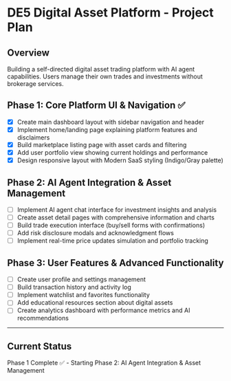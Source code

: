 # DE5 Digital Asset Platform - Project Plan

## Overview
Building a self-directed digital asset trading platform with AI agent capabilities. Users manage their own trades and investments without brokerage services.

## Phase 1: Core Platform UI & Navigation ✅
- [x] Create main dashboard layout with sidebar navigation and header
- [x] Implement home/landing page explaining platform features and disclaimers
- [x] Build marketplace listing page with asset cards and filtering
- [x] Add user portfolio view showing current holdings and performance
- [x] Design responsive layout with Modern SaaS styling (Indigo/Gray palette)

## Phase 2: AI Agent Integration & Asset Management
- [ ] Implement AI agent chat interface for investment insights and analysis
- [ ] Create asset detail pages with comprehensive information and charts
- [ ] Build trade execution interface (buy/sell forms with confirmations)
- [ ] Add risk disclosure modals and acknowledgment flows
- [ ] Implement real-time price updates simulation and portfolio tracking

## Phase 3: User Features & Advanced Functionality
- [ ] Create user profile and settings management
- [ ] Build transaction history and activity log
- [ ] Implement watchlist and favorites functionality
- [ ] Add educational resources section about digital assets
- [ ] Create analytics dashboard with performance metrics and AI recommendations

---

## Current Status
Phase 1 Complete ✅ - Starting Phase 2: AI Agent Integration & Asset Management
